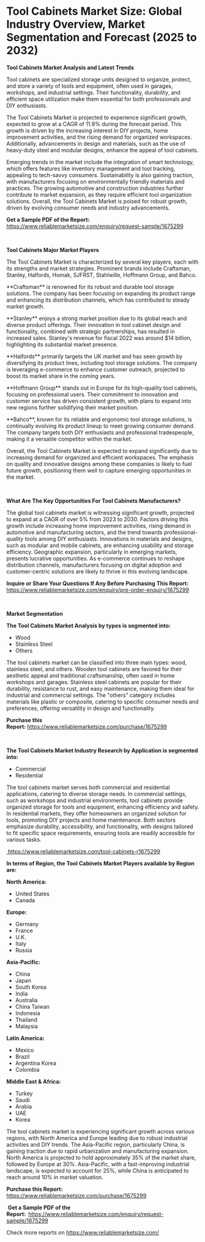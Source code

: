 <p><h1>Tool Cabinets Market Size: Global Industry Overview, Market Segmentation and Forecast (2025 to 2032)</h1></p><p><strong>Tool Cabinets Market Analysis and Latest Trends</strong></p>
<p><p>Tool cabinets are specialized storage units designed to organize, protect, and store a variety of tools and equipment, often used in garages, workshops, and industrial settings. Their functionality, durability, and efficient space utilization make them essential for both professionals and DIY enthusiasts.</p><p>The Tool Cabinets Market is projected to experience significant growth, expected to grow at a CAGR of 11.9% during the forecast period. This growth is driven by the increasing interest in DIY projects, home improvement activities, and the rising demand for organized workspaces. Additionally, advancements in design and materials, such as the use of heavy-duty steel and modular designs, enhance the appeal of tool cabinets.</p><p>Emerging trends in the market include the integration of smart technology, which offers features like inventory management and tool tracking, appealing to tech-savvy consumers. Sustainability is also gaining traction, with manufacturers focusing on environmentally friendly materials and practices. The growing automotive and construction industries further contribute to market expansion, as they require efficient tool organization solutions. Overall, the Tool Cabinets Market is poised for robust growth, driven by evolving consumer needs and industry advancements.</p></p>
<p><strong>Get a Sample PDF of the Report:&nbsp;</strong> <a href="https://www.reliablemarketsize.com/enquiry/request-sample/1675299?utm_campaign=2233&utm_medium=2&utm_source=Github&utm_content=ia&utm_term=19022025&utm_id=tool-cabinets">https://www.reliablemarketsize.com/enquiry/request-sample/1675299</a></p>
<p>&nbsp;</p>
<p><strong>Tool Cabinets Major Market Players</strong></p>
<p><p>The Tool Cabinets Market is characterized by several key players, each with its strengths and market strategies. Prominent brands include Craftsman, Stanley, Halfords, Homak, SJFRST, Stahlwille, Hoffmann Group, and Bahco. </p><p>**Craftsman** is renowned for its robust and durable tool storage solutions. The company has been focusing on expanding its product range and enhancing its distribution channels, which has contributed to steady market growth. </p><p>**Stanley** enjoys a strong market position due to its global reach and diverse product offerings. Their innovation in tool cabinet design and functionality, combined with strategic partnerships, has resulted in increased sales. Stanley's revenue for fiscal 2022 was around $14 billion, highlighting its substantial market presence.</p><p>**Halfords** primarily targets the UK market and has seen growth by diversifying its product lines, including tool storage solutions. The company is leveraging e-commerce to enhance customer outreach, projected to boost its market share in the coming years. </p><p>**Hoffmann Group** stands out in Europe for its high-quality tool cabinets, focusing on professional users. Their commitment to innovation and customer service has driven consistent growth, with plans to expand into new regions further solidifying their market position. </p><p>**Bahco**, known for its reliable and ergonomic tool storage solutions, is continually evolving its product lineup to meet growing consumer demand. The company targets both DIY enthusiasts and professional tradespeople, making it a versatile competitor within the market.</p><p>Overall, the Tool Cabinets Market is expected to expand significantly due to increasing demand for organized and efficient workspaces. The emphasis on quality and innovative designs among these companies is likely to fuel future growth, positioning them well to capture emerging opportunities in the market.</p></p>
<p>&nbsp;</p>
<p><strong>What Are The Key Opportunities For Tool Cabinets Manufacturers?</strong></p>
<p><p>The global tool cabinets market is witnessing significant growth, projected to expand at a CAGR of over 5% from 2023 to 2030. Factors driving this growth include increasing home improvement activities, rising demand in automotive and manufacturing sectors, and the trend towards professional-quality tools among DIY enthusiasts. Innovations in materials and designs, such as modular and mobile cabinets, are enhancing usability and storage efficiency. Geographic expansion, particularly in emerging markets, presents lucrative opportunities. As e-commerce continues to reshape distribution channels, manufacturers focusing on digital adoption and customer-centric solutions are likely to thrive in this evolving landscape.</p></p>
<p><strong>Inquire or Share Your Questions If Any Before Purchasing This Report:</strong> <a href="https://www.reliablemarketsize.com/enquiry/pre-order-enquiry/1675299?utm_campaign=2233&utm_medium=2&utm_source=Github&utm_content=ia&utm_term=19022025&utm_id=tool-cabinets">https://www.reliablemarketsize.com/enquiry/pre-order-enquiry/1675299</a></p>
<p>&nbsp;</p>
<p><strong>Market Segmentation</strong></p>
<p><strong>The Tool Cabinets Market Analysis by types is segmented into:</strong></p>
<p><ul><li>Wood</li><li>Stainless Steel</li><li>Others</li></ul></p>
<p><p>The tool cabinets market can be classified into three main types: wood, stainless steel, and others. Wooden tool cabinets are favored for their aesthetic appeal and traditional craftsmanship, often used in home workshops and garages. Stainless steel cabinets are popular for their durability, resistance to rust, and easy maintenance, making them ideal for industrial and commercial settings. The "others" category includes materials like plastic or composite, catering to specific consumer needs and preferences, offering versatility in design and functionality.</p></p>
<p><strong>Purchase this Report:&nbsp;</strong><a href="https://www.reliablemarketsize.com/purchase/1675299?utm_campaign=2233&utm_medium=2&utm_source=Github&utm_content=ia&utm_term=19022025&utm_id=tool-cabinets">https://www.reliablemarketsize.com/purchase/1675299</a></p>
<p>&nbsp;</p>
<p><strong>The Tool Cabinets Market Industry Research by Application is segmented into:</strong></p>
<p><ul><li>Commercial</li><li>Residential</li></ul></p>
<p><p>The tool cabinets market serves both commercial and residential applications, catering to diverse storage needs. In commercial settings, such as workshops and industrial environments, tool cabinets provide organized storage for tools and equipment, enhancing efficiency and safety. In residential markets, they offer homeowners an organized solution for tools, promoting DIY projects and home maintenance. Both sectors emphasize durability, accessibility, and functionality, with designs tailored to fit specific space requirements, ensuring tools are readily accessible for various tasks.</p></p>
<p><a href="https://www.reliablemarketsize.com/tool-cabinets-r1675299?utm_campaign=2233&utm_medium=2&utm_source=Github&utm_content=ia&utm_term=19022025&utm_id=tool-cabinets">&nbsp;https://www.reliablemarketsize.com/tool-cabinets-r1675299</a></p>
<p><strong>In terms of Region, the Tool Cabinets Market Players available by Region are:</strong></p>
<p>
    <p> <strong> North America: </strong>
        <ul>
            <li>United States</li>
            <li>Canada</li>
        </ul>
        </p> 
    <p> <strong> Europe: </strong>
        <ul>
            <li>Germany</li>
            <li>France</li>
            <li>U.K.</li>
            <li>Italy</li>
            <li>Russia</li>
        </ul>
        </p> 
    <p> <strong> Asia-Pacific: </strong>
        <ul>
            <li>China</li>
            <li>Japan</li>
            <li>South Korea</li>
            <li>India</li>
            <li>Australia</li>
            <li>China Taiwan</li>
            <li>Indonesia</li>
            <li>Thailand</li>
            <li>Malaysia</li>
        </ul>
        </p> 
    <p> <strong> Latin America: </strong>
        <ul>
            <li>Mexico</li>
            <li>Brazil</li>
            <li>Argentina Korea</li>
            <li>Colombia</li>
        </ul>
        </p> 
    <p> <strong> Middle East & Africa: </strong>
        <ul>
            <li>Turkey</li>
            <li>Saudi</li>
            <li>Arabia</li>
            <li>UAE</li>
            <li>Korea</li>
        </ul>
    </p>
    </p>
<p><p>The tool cabinets market is experiencing significant growth across various regions, with North America and Europe leading due to robust industrial activities and DIY trends. The Asia-Pacific region, particularly China, is gaining traction due to rapid urbanization and manufacturing expansion. North America is projected to hold approximately 35% of the market share, followed by Europe at 30%. Asia-Pacific, with a fast-improving industrial landscape, is expected to account for 25%, while China is anticipated to reach around 10% in market valuation.</p></p>
<p><strong>Purchase this Report: </strong><a href="https://www.reliablemarketsize.com/purchase/1675299?utm_campaign=2233&utm_medium=2&utm_source=Github&utm_content=ia&utm_term=19022025&utm_id=tool-cabinets">https://www.reliablemarketsize.com/purchase/1675299</a></p>
<p>&nbsp;<strong>Get a Sample PDF of the Report:&nbsp;&nbsp;</strong><a href="https://www.reliablemarketsize.com/enquiry/request-sample/1675299?utm_campaign=2233&utm_medium=2&utm_source=Github&utm_content=ia&utm_term=19022025&utm_id=tool-cabinets">https://www.reliablemarketsize.com/enquiry/request-sample/1675299</a></p>
<p><strong></strong></p>
<p>Check more reports on <a href="https://www.reliablemarketsize.com/?utm_campaign=2233&utm_medium=2&utm_source=Github&utm_content=ia&utm_term=19022025&utm_id=tool-cabinets">https://www.reliablemarketsize.com/</a></p>